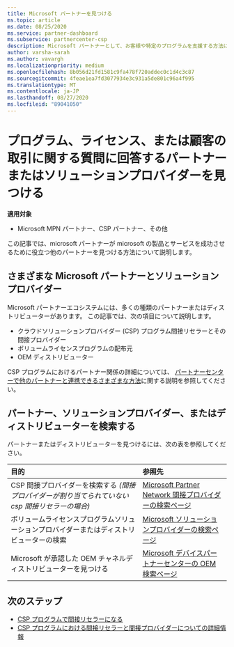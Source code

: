 ```yaml
---
title: Microsoft パートナーを見つける
ms.topic: article
ms.date: 08/25/2020
ms.service: partner-dashboard
ms.subservice: partnercenter-csp
description: Microsoft パートナーとして、お客様や特定のプログラムを支援する方法について質問がある場合があります。 支援を受ける他のパートナーを検索します。
author: varsha-sarah
ms.author: vavargh
ms.localizationpriority: medium
ms.openlocfilehash: 8b056d21fd1581c9fa478f720addec0c1d4c3c87
ms.sourcegitcommit: 4feae1ea7fd3077934e3c931a5de801c96a4f995
ms.translationtype: MT
ms.contentlocale: ja-JP
ms.lasthandoff: 08/27/2020
ms.locfileid: "89041050"
---
```

# <a name="find-a-partner-or-solution-provider-to-answer-questions-about-programs-licensing-or-customer-deals"></a>プログラム、ライセンス、または顧客の取引に関する質問に回答するパートナーまたはソリューションプロバイダーを見つける 

**適用対象**

- Microsoft MPN パートナー、CSP パートナー、その他

この記事では、microsoft パートナーが microsoft の製品とサービスを成功させるために役立つ他のパートナーを見つける方法について説明します。

## <a name="different-microsoft-partners-and-solution-providers"></a>さまざまな Microsoft パートナーとソリューションプロバイダー

Microsoft パートナーエコシステムには、多くの種類のパートナーまたはディストリビューターがあります。 この記事では、次の項目について説明します。

- クラウドソリューションプロバイダー (CSP) プログラム間接リセラーとその間接プロバイダー
- ボリュームライセンスプログラムの配布元
- OEM ディストリビューター

CSP プログラムにおけるパートナー関係の詳細については、 [パートナーセンターで他のパートナーと連携できるさまざまな方法](work-with-other-partners.md)に関する説明を参照してください。

## <a name="find-a-partner-solution-provider-or-distributor"></a>パートナー、ソリューションプロバイダー、またはディストリビューターを検索する

パートナーまたはディストリビューターを見つけるには、次の表を参照してください。

|目的  | 参照先  |
|:------------------|:--------------- |
|CSP 間接プロバイダーを検索する *(間接プロバイダーが割り当てられていない csp 間接リセラーの場合)* | [Microsoft Partner Network 間接プロバイダーの検索ページ](https://partner.microsoft.com/membership/cloud-solution-provider/find-a-provider)  |
|ボリュームライセンスプログラムソリューションプロバイダーまたはディストリビューターの検索  | [Microsoft ソリューションプロバイダーの検索ページ](https://www.microsoft.com/solution-providers/home)  |
|Microsoft が承認した OEM チャネルディストリビューターを見つける  | [Microsoft デバイスパートナーセンターの OEM 検索ページ](https://devicepartner.microsoft.com/connect/distributor)  |

## <a name="next-steps"></a>次のステップ

- [CSP プログラムで間接リセラーになる](https://partner.microsoft.com/licensing)
- [CSP プログラムにおける間接リセラーと間接プロバイダーについての詳細情報](work-with-other-partners.md)